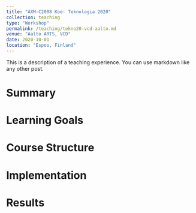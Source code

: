 ```yaml
---
title: "AXM-C2008 Koe: Teknologia 2020"
collection: teaching
type: "Workshop"
permalink: /teaching/tekno20-vcd-aalto.md
venue: "Aalto ARTS, VCD"
date: 2020-10-01
location: "Espoo, Finland"
---
```


This is a description of a teaching experience. You can use markdown like any other post.

Summary
======

Learning Goals
======

Course Structure
======

Implementation
======

Results
======
